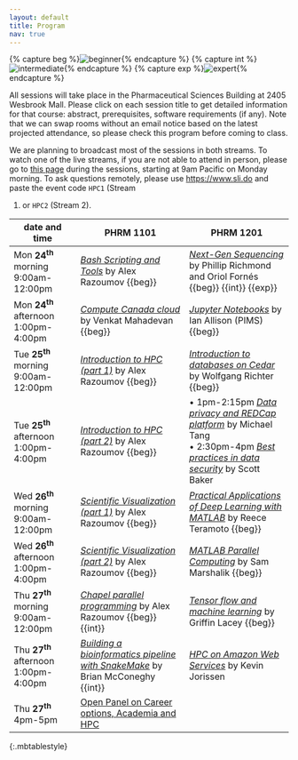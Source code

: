 ```yaml
---
layout: default
title: Program
nav: true
---
```


{% capture beg %}![beginner](images/beginner.png){% endcapture %}
{% capture int %}![intermediate](images/intermediate.png){% endcapture %}
{% capture exp %}![expert](images/expert.png){% endcapture %}

All sessions will take place in the Pharmaceutical Sciences Building at 2405 Wesbrook Mall. Please click
on each session title to get detailed information for that course: abstract, prerequisites, software
requirements (if any). Note that we can swap rooms without an email notice based on the latest projected
attendance, so please check this program before coming to class.

We are planning to broadcast most of the sessions in both streams. To watch one of the live streams, if
you are not able to attend in person, please go to <a
href="https://mediasite.audiovisual.ubc.ca/Mediasite/Channel/ubc-arc-2019" target="_blank">this page</a>
during the sessions, starting at 9am Pacific on Monday morning. To ask questions remotely, please use <a
href="https://www.sli.do" target="_blank">https://www.sli.do</a> and paste the event code `HPC1` (Stream
1) or `HPC2` (Stream 2).

<!-- Pharmaceutical Sciences Building -->
<!-- 2405 Wesbrook Mall, Vancouver, BC V6T 1Z3 -->
<!-- PHRM 1101 capacity 236 -->
<!-- PHRM 1201 capacity 167 -->

| date and time | PHRM 1101 | PHRM 1201 |
| ------------- | --------------- | ----------------- |
| Mon **24<sup>th</sup>** morning 9:00am-12:00pm | [*Bash Scripting and Tools*](bash) by Alex Razoumov {{beg}} | [*Next-Gen Sequencing*](ngs) by Phillip Richmond and Oriol Fornés {{beg}} {{int}} {{exp}} |
| Mon **24<sup>th</sup>** afternoon 1:00pm-4:00pm | [*Compute Canada cloud*](ccCloud) by Venkat Mahadevan {{beg}} | [*Jupyter Notebooks*](jupyter) by Ian Allison (PIMS) {{beg}} |
| Tue **25<sup>th</sup>** morning 9:00am-12:00pm | [*Introduction to HPC (part 1)*](introHPC) by Alex Razoumov {{beg}} | [*Introduction to databases on Cedar*](databases) by Wolfgang Richter {{beg}} |
| Tue **25<sup>th</sup>** afternoon 1:00pm-4:00pm | [*Introduction to HPC (part 2)*](introHPC) by Alex Razoumov {{beg}} | • 1pm-2:15pm [*Data privacy and REDCap platform*](redcap) by Michael Tang <br> • 2:30pm-4pm [*Best practices in data security*](security) by Scott Baker |
| Wed **26<sup>th</sup>** morning 9:00am-12:00pm | [*Scientific Visualization (part 1)*](visualization) by Alex Razoumov {{beg}} | [*Practical Applications of Deep Learning with MATLAB*](deepLearningMatlab) by Reece Teramoto {{beg}}  |
| Wed **26<sup>th</sup>** afternoon 1:00pm-4:00pm | [*Scientific Visualization (part 2)*](visualization) by Alex Razoumov {{beg}} | [*MATLAB Parallel Computing*](parallelMatlab) by Sam Marshalik {{beg}} |
| Thu **27<sup>th</sup>** morning 9:00am-12:00pm | [*Chapel parallel programming*](chapel) by Alex Razoumov {{beg}}{{int}} | [*Tensor flow and machine learning*](tensorFlow) by Griffin Lacey {{beg}} |
| Thu **27<sup>th</sup>** afternoon 1:00pm-4:00pm | [*Building a bioinformatics pipeline with SnakeMake*](snakemake) by Brian McConeghy {{int}} | [*HPC on Amazon Web Services*](amazon) by Kevin Jorissen |
| Thu **27<sup>th</sup>** 4pm-5pm | [Open Panel on Career options, Academia and HPC](panel) | |
{:.mbtablestyle}

&nbsp;






<!-- streaming: -->
<!-- - Garth will decide in the next few days whether he is going to broadcast one or two sessions, and on the -->
<!--   streaming platform (choice between Vidyo and another one). By Friday we should also know the exact -->
<!--   rooms we’ll be teaching in (either Nest or Pharmaceutical Sciences). That will determine whether we can -->
<!--   bump up the registration cap or not. -->
<!-- - someone will be monitoring the chat / etherpad for questions -->
<!-- - UBCO (Wade) will to try a dedicated room for showing three sessions (cloud, my HPC or bash, one more) -->



<!-- Thursday 4pm 'HPC career panel' details; Charlotte Fisher will be one of the presenters -->
<!-- - wifi access for UBC visitors: Garth will check and get back to me -->
<!-- - already have 120 CCDB guest accounts; requested 10 base CPU-only nodes on Cedar/Graham -->
<!-- - course helpers: Kamil is looking into this, we already have volunteers -->
<!-- - potential *Elastic cloud and DELL/EMC object storage platform* by Dell (1/2-day hands-on): not this year -->
<!-- - potential *CUDA* by Nvidia: not this year -->
<!-- - Bill Tubbs (UBC) would like to teach pandas + scipy for big data processing: not this year -->
<!-- - *Web scraping with Python APIs* by Eugene or Skyler (?): cancelled -->
<!-- - potential ECOSCOPE session *Microbiome data manipulation and visualization in R* by Kim Dill-McFarland -->
